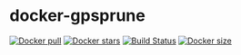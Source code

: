 # docker-gpsprune
[![Docker pull](https://img.shields.io/docker/pulls/nouchka/gpsprune)](https://hub.docker.com/r/nouchka/gpsprune/)
[![Docker stars](https://img.shields.io/docker/stars/nouchka/gpsprune)](https://hub.docker.com/r/nouchka/gpsprune/)
[![Build Status](https://gitlab.com/japromis/docker-gpsprune/badges/master/pipeline.svg)](https://gitlab.com/japromis/docker-gpsprune/pipelines)
[![Docker size](https://img.shields.io/docker/image-size/nouchka/gpsprune/latest)](https://hub.docker.com/r/nouchka/gpsprune/)

